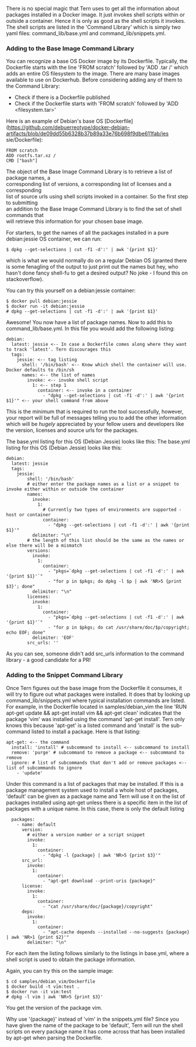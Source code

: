 There is no special magic that Tern uses to get all the information about packages                                                                           installed in a Docker image. It just invokes shell scripts within or outside a container.                                                                     Hence it is only as good as the shell scripts it invokes. The shell scripts are listed                                                                        in the 'Command Library' which is simply two yaml files: command_lib/base.yml and                                                                             command_lib/snippets.yml.                                                                                                                                     
                                                                                                                                                              
### Adding to the Base Image Command Library                                                                                                                 
                                                                                                                                                              
You can recognize a base OS Docker image by its Dockerfile. Typically, the Dockerfile starts with the line 'FROM scratch' followed by 'ADD <filesystem>.tar /' which adds an entire OS filesystem to the image. There are many base images available to use on Dockerhub. Before considering adding any of them to the Command Library:                                                                                                        
                                                                                                                                                              
- Check if there is a Dockerfile published                                                                                                                    
- Check if the Dockerfile starts with 'FROM scratch' followed by 'ADD <filesystem.tar>'                                                                       
                                                                                                                                                              
Here is an example of Debian's base OS [Dockerfile](https://github.com/debuerreotype/docker-debian-artifacts/blob/de09dd55b6328b37b89a33e76b698f9dbe611fab/jes
sie/Dockerfile):                                                                                                                                              
```                                                                                                                                                           
FROM scratch                                                                                                                                                  
ADD rootfs.tar.xz /                                                                                                                                           
CMD ["bash"]                                                                                                                                                  
```                                                                                                                                                           
The object of the Base Image Command Library is to retrieve a list of package names, a                                                                        
corresponding list of versions, a corresponding list of licenses and a corresponding                                                                          
list of source urls using shell scripts invoked in a container. So the first step to submitting                                                               
an addition to the Base Image Command Library is to find the set of shell commands that                                                                       
will retrieve this information for your chosen base image.

For starters, to get the names of all the packages installed in a pure debian:jessie
OS container, we can run:
```
$ dpkg --get-selections | cut -f1 -d':' | awk '{print $1}'
```
which is what we would normally do on a regular Debian OS (granted there is some
fenagling of the output to just print out the names but hey, who hasn't done fancy
shell-fu to get a desired output? No joke - I found this on stackoverflow).

You can try this yourself on a debian:jessie container:
```
$ docker pull debian:jessie
$ docker run -it debian:jessie
# dpkg --get-selections | cut -f1 -d':' | awk '{print $1}'
```
Awesome! You now have a list of package names. Now to add this to command_lib/base.yml.
In this file you would add the following listing:
```
debian:
  latest: jessie <-- In case a Dockerfile comes along where they want to track 'latest'. Tern discourages this
  tags:
    jessie: <-- tag listing
      shell: '/bin/bash' <-- Know which shell the container will use. Docker defaults to /bin/sh
      names: <-- the list of names
        invoke: <-- invoke shell script
          1: <-- step 1
            container: <-- invoke in a container
              - "dpkg --get-selections | cut -f1 -d':' | awk '{print $1}'" <-- your shell command from above
```

This is the minimum that is required to run the tool successfully, however, your report will be full of messages
telling you to add the other information which will be *hugely* appreciated by your fellow users and developers
like the version, licenses and source urls for the packages.

The base.yml listing for this OS (Debian Jessie) looks like this:
The base.yml listing for this OS (Debian Jessie) looks like this:
```
debian:
  latest: jessie
  tags:
    jessie:
        shell: '/bin/bash'
        # either enter the package names as a list or a snippet to invoke either within or outside the container
        names:
          invoke:
            1:
              # Currently two types of environments are supported - host or container
              container:
                - "dpkg --get-selections | cut -f1 -d':' | awk '{print $1}'"
          delimiter: "\n"
        # the length of this list should be the same as the names or else there will be a mismatch
        versions:
          invoke:
            1:
              container:
                - "pkgs=`dpkg --get-selections | cut -f1 -d':' | awk '{print $1}'`"
                - "for p in $pkgs; do dpkg -l $p | awk 'NR>5 {print $3}'; done"
          delimiter: "\n"
        licenses:
          invoke:
            1:
              container:
                - "pkgs=`dpkg --get-selections | cut -f1 -d':' | awk '{print $1}'`"
                - "for p in $pkgs; do cat /usr/share/doc/$p/copyright; echo EOF; done"
          delimiter: 'EOF'
        src_urls: ''
```
As you can see, someone didn't add src_urls information to the command library - a good candidate for a PR!

### Adding to the Snippet Command Library

Once Tern figures out the base image from the Dockerfile it consumes, it will try to figure out what packages were installed. It does that by looking up command_lib/snippets.yml where typical installation commands are listed. For example, in
the Dockerfile located in samples/debian_vim the line 'RUN apt-get update && apt-get install vim && apt-get clean' indicates that the package 'vim' was installed using the command 'apt-get install'. Tern only knows this because 'apt-get' is a listed command and 'install' is the sub-command listed to install a package. Here is that listing:
```
apt-get: <-- the command
  install: 'install' # subcommand to install <-- subcommand to install
  remove: 'purge' # subcommand to remove a package <-- subcommand to remove
  ignore: # list of subcommands that don't add or remove packages <-- list of subcommands to ignore
    - 'update'
```
Under this command is a list of packages that may be installed. If this is a package management system used to install a whole host of packages, 'default' can be given as a package name and Tern will use it on the list of packages installed using apt-get unless there is a specific item in the list of packages with a unique name. In this case, there is only the default listing
```
  packages:
    - name: default
      version:
        # either a version number or a script snippet
        invoke:
          1:
            container:
              - "dpkg -l {package} | awk 'NR>5 {print $3}'"
      src_url:
        invoke:
          1:
            container:
              - "apt-get download --print-uris {package}"
      license:
        invoke:
          1:
            container:
              - "cat /usr/share/doc/{package}/copyright"
      deps:
        invoke:
          1:
            container:
              - "apt-cache depends --installed --no-suggests {package} | awk 'NR>1 {print $2}'"
        delimiter: "\n"
```
For each item the listing follows similarly to the listings in base.yml, where a shell script is used to obtain the package information.

Again, you can try this on the sample image:
```
$ cd samples/debian_vim/Dockerfile
$ docker build -t vim:test .
$ docker run -it vim:test
# dpkg -l vim | awk 'NR>5 {print $3}'
```
You get the version of the package vim.

Why use '{package}' instead of 'vim' in the snippets.yml file? Since you have given the name of the package to be 'default', Tern will run the shell scripts on every package name it has come across that has been installed by apt-get when parsing the Dockerfile.
